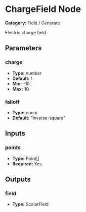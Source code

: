 
# ChargeField Node

**Category:** Field / Generate

Electric charge field

## Parameters


### charge
- **Type:** number
- **Default:** 1
- **Min:** -10
- **Max:** 10



### falloff
- **Type:** enum
- **Default:** "inverse-square"





## Inputs


### points
- **Type:** Point[]
- **Required:** Yes



## Outputs


### field
- **Type:** ScalarField




